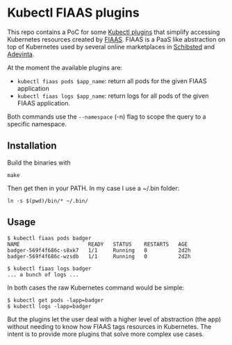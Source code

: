 Kubectl FIAAS plugins
=====================

This repo contains a PoC for some [Kubectl
plugins](https://kubernetes.io/docs/tasks/extend-kubectl/kubectl-plugins/)
that simplify accessing Kubernetes resources created by
[FIAAS](https://fiaas.github.io).  FIAAS is a PaaS like abstraction on
top of Kubernetes used by several online marketplaces in
[Schibsted](https://schibsted.com) and [Adevinta](https://adevinta.com).

At the moment the available plugins are:

- `kubectl fiaas pods $app_name`: return all pods for the given FIAAS
  application
- `kubectl fiaas logs $app_name`: return logs for all pods of the given
  FIAAS application.

Both commands use the `--namespace` (-n) flag to scope the query to a
specific namespace.

Installation
------------

Build the binaries with

    make

Then get then in your PATH.  In my case I use a ~/.bin folder:

    ln -s $(pwd)/bin/* ~/.bin/

Usage
-----

    $ kubectl fiaas pods badger
    NAME                      READY   STATUS    RESTARTS   AGE
    badger-569f4f686c-s8xk7   1/1     Running   0          2d2h
    badger-569f4f686c-wzsdb   1/1     Running   0          2d2h

    $ kubectl fiaas logs badger
    ... a bunch of logs ...


In both cases the raw Kubernetes command would be simple:

    $ kubectl get pods -lapp=badger
    $ kubectl logs -lapp=badger

But the plugins let the user deal with a higher level of abstraction
(the app) without needing to know how FIAAS tags resources in
Kubernetes.  The intent is to provide more plugins that solve more
complex use cases.
